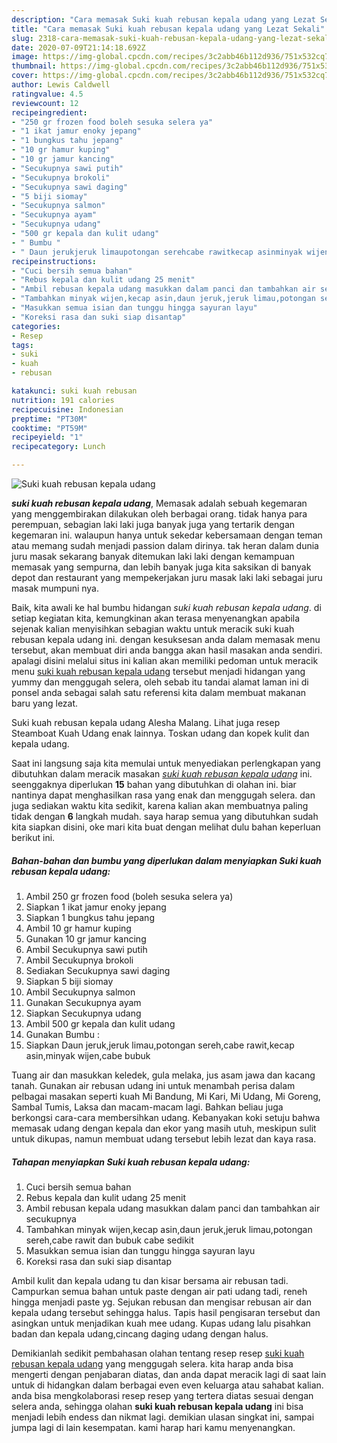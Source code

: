```yaml
---
description: "Cara memasak Suki kuah rebusan kepala udang yang Lezat Sekali"
title: "Cara memasak Suki kuah rebusan kepala udang yang Lezat Sekali"
slug: 2318-cara-memasak-suki-kuah-rebusan-kepala-udang-yang-lezat-sekali
date: 2020-07-09T21:14:18.692Z
image: https://img-global.cpcdn.com/recipes/3c2abb46b112d936/751x532cq70/suki-kuah-rebusan-kepala-udang-foto-resep-utama.jpg
thumbnail: https://img-global.cpcdn.com/recipes/3c2abb46b112d936/751x532cq70/suki-kuah-rebusan-kepala-udang-foto-resep-utama.jpg
cover: https://img-global.cpcdn.com/recipes/3c2abb46b112d936/751x532cq70/suki-kuah-rebusan-kepala-udang-foto-resep-utama.jpg
author: Lewis Caldwell
ratingvalue: 4.5
reviewcount: 12
recipeingredient:
- "250 gr frozen food boleh sesuka selera ya"
- "1 ikat jamur enoky jepang"
- "1 bungkus tahu jepang"
- "10 gr hamur kuping"
- "10 gr jamur kancing"
- "Secukupnya sawi putih"
- "Secukupnya brokoli"
- "Secukupnya sawi daging"
- "5 biji siomay"
- "Secukupnya salmon"
- "Secukupnya ayam"
- "Secukupnya udang"
- "500 gr kepala dan kulit udang"
- " Bumbu "
- " Daun jerukjeruk limaupotongan serehcabe rawitkecap asinminyak wijencabe bubuk"
recipeinstructions:
- "Cuci bersih semua bahan"
- "Rebus kepala dan kulit udang 25 menit"
- "Ambil rebusan kepala udang masukkan dalam panci dan tambahkan air secukupnya"
- "Tambahkan minyak wijen,kecap asin,daun jeruk,jeruk limau,potongan sereh,cabe rawit dan bubuk cabe sedikit"
- "Masukkan semua isian dan tunggu hingga sayuran layu"
- "Koreksi rasa dan suki siap disantap"
categories:
- Resep
tags:
- suki
- kuah
- rebusan

katakunci: suki kuah rebusan 
nutrition: 191 calories
recipecuisine: Indonesian
preptime: "PT30M"
cooktime: "PT59M"
recipeyield: "1"
recipecategory: Lunch

---
```



![Suki kuah rebusan kepala udang](https://img-global.cpcdn.com/recipes/3c2abb46b112d936/751x532cq70/suki-kuah-rebusan-kepala-udang-foto-resep-utama.jpg)

<b><i>suki kuah rebusan kepala udang</i></b>, Memasak adalah sebuah kegemaran yang menggembirakan dilakukan oleh berbagai orang. tidak hanya para perempuan, sebagian laki laki juga banyak juga yang tertarik dengan kegemaran ini. walaupun hanya untuk sekedar kebersamaan dengan teman atau memang sudah menjadi passion dalam dirinya. tak heran dalam dunia juru masak sekarang banyak ditemukan laki laki dengan kemampuan memasak yang sempurna, dan lebih banyak juga kita saksikan di banyak depot dan restaurant yang mempekerjakan juru masak laki laki sebagai juru masak mumpuni nya.

Baik, kita awali ke hal bumbu hidangan <i>suki kuah rebusan kepala udang</i>. di setiap kegiatan kita, kemungkinan akan terasa menyenangkan apabila sejenak kalian menyisihkan sebagian waktu untuk meracik suki kuah rebusan kepala udang ini. dengan kesuksesan anda dalam memasak menu tersebut, akan membuat diri anda bangga akan hasil masakan anda sendiri. apalagi disini melalui situs ini kalian akan memiliki pedoman untuk meracik menu <u>suki kuah rebusan kepala udang</u> tersebut menjadi hidangan yang yummy dan menggugah selera, oleh sebab itu tandai alamat laman ini di ponsel anda sebagai salah satu referensi kita dalam membuat makanan baru yang lezat.

Suki kuah rebusan kepala udang Alesha Malang. Lihat juga resep Steamboat Kuah Udang enak lainnya. Toskan udang dan kopek kulit dan kepala udang.


Saat ini langsung saja kita memulai untuk menyediakan perlengkapan yang dibutuhkan dalam meracik masakan <u><i>suki kuah rebusan kepala udang</i></u> ini. seenggaknya diperlukan <b>15</b> bahan yang dibutuhkan di olahan ini. biar nantinya dapat menghasilkan rasa yang enak dan menggugah selera. dan juga sediakan waktu kita sedikit, karena kalian akan membuatnya paling tidak dengan <b>6</b> langkah mudah. saya harap semua yang dibutuhkan sudah kita siapkan disini, oke mari kita buat dengan melihat dulu bahan keperluan berikut ini.

<!--inarticleads1-->

##### Bahan-bahan dan bumbu yang diperlukan dalam menyiapkan Suki kuah rebusan kepala udang:

1. Ambil 250 gr frozen food (boleh sesuka selera ya)
1. Siapkan 1 ikat jamur enoky jepang
1. Siapkan 1 bungkus tahu jepang
1. Ambil 10 gr hamur kuping
1. Gunakan 10 gr jamur kancing
1. Ambil Secukupnya sawi putih
1. Ambil Secukupnya brokoli
1. Sediakan Secukupnya sawi daging
1. Siapkan 5 biji siomay
1. Ambil Secukupnya salmon
1. Gunakan Secukupnya ayam
1. Siapkan Secukupnya udang
1. Ambil 500 gr kepala dan kulit udang
1. Gunakan  Bumbu :
1. Siapkan  Daun jeruk,jeruk limau,potongan sereh,cabe rawit,kecap asin,minyak wijen,cabe bubuk


Tuang air dan masukkan keledek, gula melaka, jus asam jawa dan kacang tanah. Gunakan air rebusan udang ini untuk menambah perisa dalam pelbagai masakan seperti kuah Mi Bandung, Mi Kari, Mi Udang, Mi Goreng, Sambal Tumis, Laksa dan macam-macam lagi. Bahkan beliau juga berkongsi cara-cara membersihkan udang. Kebanyakan koki setuju bahwa memasak udang dengan kepala dan ekor yang masih utuh, meskipun sulit untuk dikupas, namun membuat udang tersebut lebih lezat dan kaya rasa. 

<!--inarticleads2-->

##### Tahapan menyiapkan Suki kuah rebusan kepala udang:

1. Cuci bersih semua bahan
1. Rebus kepala dan kulit udang 25 menit
1. Ambil rebusan kepala udang masukkan dalam panci dan tambahkan air secukupnya
1. Tambahkan minyak wijen,kecap asin,daun jeruk,jeruk limau,potongan sereh,cabe rawit dan bubuk cabe sedikit
1. Masukkan semua isian dan tunggu hingga sayuran layu
1. Koreksi rasa dan suki siap disantap


Ambil kulit dan kepala udang tu dan kisar bersama air rebusan tadi. Campurkan semua bahan untuk paste dengan air pati udang tadi, reneh hingga menjadi paste yg. Sejukan rebusan dan mengisar rebusan air dan kepala udang tersebut sehingga halus. Tapis hasil pengisaran tersebut dan asingkan untuk menjadikan kuah mee udang. Kupas udang lalu pisahkan badan dan kepala udang,cincang daging udang dengan halus. 

Demikianlah sedikit pembahasan olahan tentang resep resep <u>suki kuah rebusan kepala udang</u> yang menggugah selera. kita harap anda bisa mengerti dengan penjabaran diatas, dan anda dapat meracik lagi di saat lain untuk di hidangkan dalam berbagai even even keluarga atau sahabat kalian. anda bisa mengkolaborasi resep resep yang tertera diatas sesuai dengan selera anda, sehingga olahan <b>suki kuah rebusan kepala udang</b> ini bisa menjadi lebih endess dan nikmat lagi. demikian ulasan singkat ini, sampai jumpa lagi di lain kesempatan. kami harap hari kamu menyenangkan.
